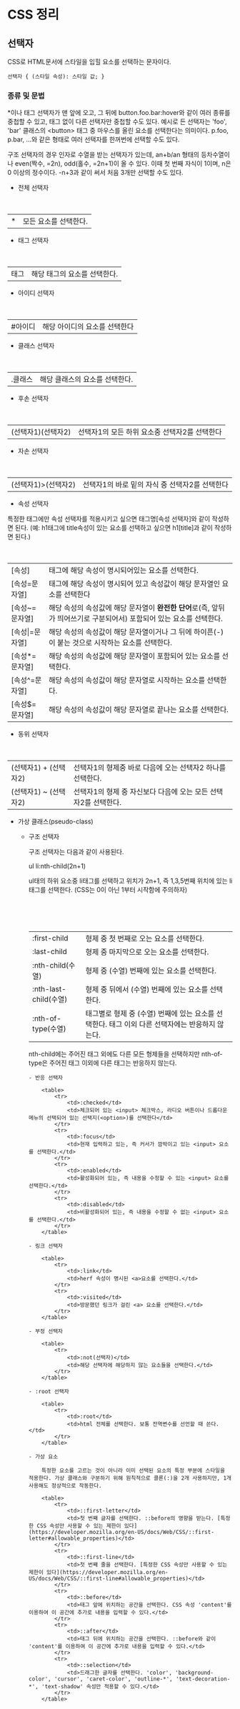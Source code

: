 # CSS 정리

## 선택자

CSS로 HTML문서에 스타일을 입힐 요소를 선택하는 문자이다.

```
선택자 { (스타일 속성): 스타일 값; }
```

### 종류 및 문법

*이나 태그 선택자가 맨 앞에 오고, 그 뒤에 button.foo.bar:hover와 같이 여러 종류를 중첩할 수 있고, 태그 없이 다른 선택자만 중첩할 수도 있다. 예시로 든 선택자는 'foo', 'bar' 클래스의 \<button\> 태그 중 마우스를 올린 요소를 선택한다는 의미이다. p.foo, p.bar, ...와 같은 형태로 여러 선택자를 한꺼번에 선택할 수도 있다.

구조 선택자의 경우 인자로 수열을 받는 선택자가 있는데, an+b/an 형태의 등차수열이나 even(짝수, =2n), odd(홀수, =2n+1)이 올 수 있다. 이때 첫 번째 자식이 1이며, n은 0 이상의 정수이다. -n+3과 같이 써서 처음 3개만 선택할 수도 있다.

- 전체 선택자

<table>
　　<tr>
　　　　<td>*</td>
　　　　<td>모든 요소를 선택한다.</td>
　　</tr>
</table>

- 태그 선택자

<table>
　　<tr>
　　　　<td>태그</td>
　　　　<td>해당 태그의 요소를 선택한다.</td>
　　</tr>
</table>

- 아이디 선택자

<table>
　　<tr>
　　　　<td>#아이디</td>
　　　　<td>해당 아이디의 요소를 선택한다</td>
　　</tr>
</table>

- 클래스 선택자

<table>
　　<tr>
　　　　<td>.클래스</td>
　　　　<td>해당 클래스의 요소를 선택한다.</td>
　　</tr>
</table>

- 후손 선택자

<table>
　　<tr>
　　　　<td>(선택자1)(선택자2)</td>
　　　　<td>선택자1의 모든 하위 요소중 선택자2를 선택한다</td>
　　</tr>
</table>

- 자손 선택자

<table>
　　<tr>
　　　　<td>(선택자1)>(선택자2)</td>
　　　　<td>선택자1의 바로 밑의 자식 중 선택자2를 선택한다</td>
　　</tr>
</table>

- 속성 선택자

특정한 태그에만 속성 선택자를 적용시키고 싶으면 태그명\[속성 선택자\]와 같이 작성하면 된다. (예: h1태그에 title속성이 있는 요소를 선택하고 싶으면 h1\[title\]과 같이 작성하면 된다.)

<table>
　　<tr>
　　　　<td>[속성]</td>
　　　　<td>태그에 해당 속성이 명시되어있는 요소를 선택한다.</td>
　　</tr>
　　<tr>
　　　　<td>[속성=문자열]</td>
　　　　<td>태그에 해당 속성이 명시되어 있고 속성값이 해당 문자열인 요소를 선택한다</td>
　　</tr>
　　<tr>
　　　　<td>[속성~=문자열]</td>
　　　　<td>해당 속성의 속성값에 해당 문자열이 <b>완전한 단어</b>로(즉, 앞뒤가 띄어쓰기로 구분되어서) 포함되어 있는 요소를 선택한다.</td>
　　</tr>
　　<tr>
　　　　<td>[속성|=문자열]</td>
　　　　<td>해당 속성의 속성값이 해당 문자열이거나 그 뒤에 하이픈(-)이 붙는 것으로 시작하는 요소를 선택한다.</td>
　　</tr>
　　<tr>
　　　　<td>[속성*=문자열]</td>
　　　　<td>해당 속성의 속성값에 해당 문자열이 포함되어 있는 요소를 선택한다.</td>
　　</tr>
　　<tr>
　　　　<td>[속성^=문자열]</td>
　　　　<td>해당 속성의 속성값이 해당 문자열로 시작하는 요소를 선택한다.</td>
　　</tr>
　　<tr>
　　　　<td>[속성$=문자열]</td>
　　　　<td>해당 속성의 속성값이 해당 문자열로 끝나는 요소를 선택한다.</td>
　　</tr>
</table>

- 동위 선택자

<table>
　　<tr>
　　　　<td>(선택자1) + (선택자2)</td>
　　　　<td>선택자1의 형제중 바로 다음에 오는 선택자2 하나를 선택한다.</td>
　　</tr>
　　<tr>
　　　　<td>(선택자1) ~ (선택자2)</td>
　　　　<td>선택자1의 형제 중 자신보다 다음에 오는 모든 선택자2를 선택한다.</td>
　　</tr>
</table>

- 가상 클래스(pseudo-class)

	- 구조 선택자
	
		구조 선택자는 다음과 같이 사용된다.
	
		ul li:nth-child(2n+1) 
	
		ul태의 하위 요소중 li태그를 선택하고 위치가 2n+1, 즉 1,3,5번째 위치에 있는 li태그를 선택한다. (CSS는 0이 아닌 1부터 시작함에 주의하자)
	
		<table>
　　    	   <tr>
　　　　	        <td>:first-child</td>
　　　　	        <td>형제 중 첫 번째로 오는 요소를 선택한다.</td>
　　   	   </tr>
　　   	   <tr>
　　　　 	       <td>:last-child</td>
　　　　	        <td>형제 중 마지막으로 오는 요소를 선택한다.</td>
　　    	   </tr>
　　    	   <tr>
　　　　 	       <td>:nth-child(수열)</td>
　　　　 	       <td>형제 중 (수열) 번째에 있는 요소를 선택한다.</td>
　　     	   </tr>
　　    	   <tr>
　　　　 	       <td>:nth-last-child(수열)</td>
　　　　 	       <td>형제 중 뒤에서 (수열) 번째에 있는 요소를 선택한다.</td>
　　     	   </tr>
　　     	   <tr>
　　　　  	      <td>:nth-of-type(수열)</td>
　　　　   	     <td>태그별로 형제 중 (수열) 번째에 있는 요소를 선택한다. 태그 이외 다른 선택자에는 반응하지 않는다.</td>
　　       	   </tr>
　　   	 </table>

nth-child에는 주어진 태그 외에도 다른 모든 형제들을 선택하지만 nth-of-type은 주어진 태그 이외에 다른 태그는 반응하지 않는다.

	- 반응 선택자
		
		<table>
			<tr>
				<td>:checked</td>
				<td>체크되어 있는 <input> 체크박스, 라디오 버튼이나 드롭다운 메뉴의 선택되어 있는 선택지(<option>)를 선택한다</td>
			</tr>
			<tr>
				<td>:focus</td>
				<td>현재 입력하고 있는, 즉 커서가 깜박이고 있는 <input> 요소를 선택한다.</td>
			</tr>
			<tr>
				<td>:enabled</td>
				<td>활성화되어 있는, 즉 내용을 수정할 수 있는 <input> 요소를 선택한다.</td>
			</tr>
			<tr>
				<td>:disabled</td>
				<td>비활성화되어 있는, 즉 내용을 수정할 수 없는 <input> 요소를 선택한다.</td>
			</tr>
		</table>

	- 링크 선택자
	
		<table>
			<tr>
				<td>:link</td>
				<td>herf 속성이 명시된 <a>요소를 선택한다.</td>
			</tr>
			<tr>
				<td>:visited</td>
				<td>방문했던 링크가 걸린 <a> 요소를 선택한다.</td>
			</tr>
		</table>
		
	- 부정 선택자
	
		<table>
			<tr>
				<td>:not(선택자)</td>
				<td>해당 선택자에 해당하지 않는 요소들을 선택한다.</td>
			</tr>
		</table>
	
	- :root 선택자
	
		<table>
			<tr>
				<td>:root</td>
				<td>html 전체를 선택한다. 보통 전역변수를 선언할 때 쓴다.</td>
			</tr>
		</table>
	
	- 가상 요소
		
		특정한 요소를 고르는 것이 아니라 이미 선택된 요소의 특정 부분에 스타일을 적용한다. 가상 클래스와 구분하기 위해 원칙적으로 콜론(:)을 2개 사용하지만, 1개 사용해도 정상적으로 작동한다.

		<table>
			<tr>
				<td>::first-letter</td>
				<td>첫 번째 글자를 선택한다. ::before의 영향을 받는다. [특정한 CSS 속성만 사용할 수 있는 제한이 있다](https://developer.mozilla.org/en-US/docs/Web/CSS/::first-letter#allowable_properties)</td>
			</tr>
			<tr>
				<td>::first-line</td>
				<td>첫 번째 줄을 선택한다. [특정한 CSS 속성만 사용할 수 있는 제한이 있다](https://developer.mozilla.org/en-US/docs/Web/CSS/::first-line#allowable_properties)</td>
			</tr>
			<tr>
				<td>::before</td>
				<td>태그 앞에 위치하는 공간을 선택한다. CSS 속성 'content'를 이용하여 이 공간에 추가로 내용을 입력할 수 있다.</td>
			</tr>
			<tr>
				<td>::after</td>
				<td>태그 뒤에 위치하는 공간을 선택한다. ::before와 같이 'content'를 이용하여 이 공간에 추가로 내용을 입력할 수 있다.</td>
			</tr>
			<tr>
				<td>::selection</td>
				<td>드래그한 글자를 선택한다. 'color', 'background-color', 'cursor', 'caret-color', 'outline-*', 'text-decoration-*', 'text-shadow' 속성만 적용할 수 있다.</td>
			</tr>
		</table>		

